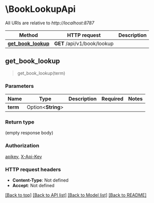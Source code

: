 # \BookLookupApi

All URIs are relative to *http://localhost:8787*

Method | HTTP request | Description
------------- | ------------- | -------------
[**get_book_lookup**](BookLookupApi.md#get_book_lookup) | **GET** /api/v1/book/lookup | 



## get_book_lookup

> get_book_lookup(term)


### Parameters


Name | Type | Description  | Required | Notes
------------- | ------------- | ------------- | ------------- | -------------
**term** | Option<**String**> |  |  |

### Return type

 (empty response body)

### Authorization

[apikey](../README.md#apikey), [X-Api-Key](../README.md#X-Api-Key)

### HTTP request headers

- **Content-Type**: Not defined
- **Accept**: Not defined

[[Back to top]](#) [[Back to API list]](../README.md#documentation-for-api-endpoints) [[Back to Model list]](../README.md#documentation-for-models) [[Back to README]](../README.md)

